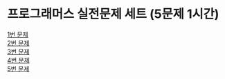 # 프로그래머스 실전문제 세트 (5문제 1시간)

[1번 문제](https://school.programmers.co.kr/learn/courses/30/lessons/138476)   
[2번 문제](https://school.programmers.co.kr/learn/courses/30/lessons/84512?language=c)  
[3번 문제]()  
[4번 문제]()  
[5번 문제]()  